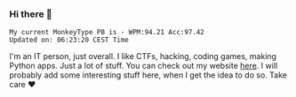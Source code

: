 ### Hi there 👋
<!-- PB START -->
```
My current MonkeyType PB is - WPM:94.21 Acc:97.42
Updated on: 06:23:20 CEST Time
```
<!-- PB END -->
I'm an IT person, just overall. I like CTFs, hacking, coding games, making Python apps. Just a lot of stuff.
You can check out my website [here](https://skill3472.github.io/).
I will probably add some interesting stuff here, when I get the idea to do so. Take care ❤️
